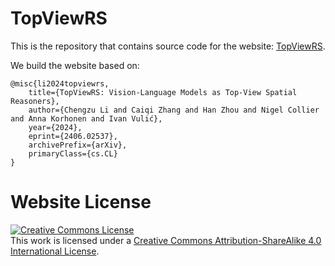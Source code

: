 # TopViewRS

This is the repository that contains source code for the website: [TopViewRS](https://TopViewRS.github.io).

We build the website based on:
```
@misc{li2024topviewrs,
    title={TopViewRS: Vision-Language Models as Top-View Spatial Reasoners},
    author={Chengzu Li and Caiqi Zhang and Han Zhou and Nigel Collier and Anna Korhonen and Ivan Vulić},
    year={2024},
    eprint={2406.02537},
    archivePrefix={arXiv},
    primaryClass={cs.CL}
}
```

# Website License
<a rel="license" href="http://creativecommons.org/licenses/by-sa/4.0/"><img alt="Creative Commons License" style="border-width:0" src="https://i.creativecommons.org/l/by-sa/4.0/88x31.png" /></a><br />This work is licensed under a <a rel="license" href="http://creativecommons.org/licenses/by-sa/4.0/">Creative Commons Attribution-ShareAlike 4.0 International License</a>.
